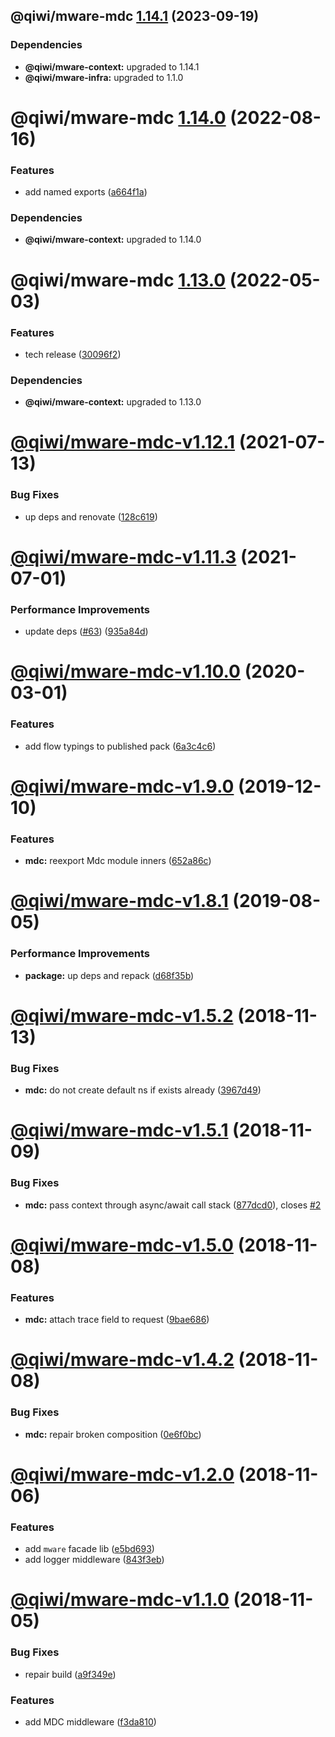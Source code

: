 ## @qiwi/mware-mdc [1.14.1](https://github.com/qiwi/mware/compare/@qiwi/mware-mdc@1.14.0...@qiwi/mware-mdc@1.14.1) (2023-09-19)





### Dependencies

* **@qiwi/mware-context:** upgraded to 1.14.1
* **@qiwi/mware-infra:** upgraded to 1.1.0

# @qiwi/mware-mdc [1.14.0](https://github.com/qiwi/mware/compare/@qiwi/mware-mdc@1.13.0...@qiwi/mware-mdc@1.14.0) (2022-08-16)


### Features

* add named exports ([a664f1a](https://github.com/qiwi/mware/commit/a664f1a128541893d9107dd23965b65318e043dc))





### Dependencies

* **@qiwi/mware-context:** upgraded to 1.14.0

# @qiwi/mware-mdc [1.13.0](https://github.com/qiwi/mware/compare/@qiwi/mware-mdc@1.12.1...@qiwi/mware-mdc@1.13.0) (2022-05-03)


### Features

* tech release ([30096f2](https://github.com/qiwi/mware/commit/30096f294a85a599d1910b017c84b99803965f98))





### Dependencies

* **@qiwi/mware-context:** upgraded to 1.13.0

# [@qiwi/mware-mdc-v1.12.1](https://github.com/qiwi/mware/compare/v1.12.0...v1.12.1) (2021-07-13)


### Bug Fixes

* up deps and renovate ([128c619](https://github.com/qiwi/mware/commit/128c619c4ec9c7bb46524de351379329a3992f95))

# [@qiwi/mware-mdc-v1.11.3](https://github.com/qiwi/mware/compare/v1.11.2...v1.11.3) (2021-07-01)


### Performance Improvements

* update deps ([#63](https://github.com/qiwi/mware/issues/63)) ([935a84d](https://github.com/qiwi/mware/commit/935a84db3c8c74e6fec08f2332c544c6ce362995))

# [@qiwi/mware-mdc-v1.10.0](https://github.com/qiwi/mware/compare/v1.9.0...v1.10.0) (2020-03-01)


### Features

* add flow typings to published pack ([6a3c4c6](https://github.com/qiwi/mware/commit/6a3c4c65400d0673dda1daa173df60436525e75f))

# [@qiwi/mware-mdc-v1.9.0](https://github.com/qiwi/mware/compare/v1.8.1...v1.9.0) (2019-12-10)


### Features

* **mdc:** reexport Mdc module inners ([652a86c](https://github.com/qiwi/mware/commit/652a86c6902e29cf508458d807086542dad7d182))

# [@qiwi/mware-mdc-v1.8.1](https://github.com/qiwi/mware/compare/v1.8.0...v1.8.1) (2019-08-05)


### Performance Improvements

* **package:** up deps and repack ([d68f35b](https://github.com/qiwi/mware/commit/d68f35b))

# [@qiwi/mware-mdc-v1.5.2](https://github.com/qiwi/mware/compare/v1.5.1...v1.5.2) (2018-11-13)


### Bug Fixes

* **mdc:**  do not create default ns if exists already ([3967d49](https://github.com/qiwi/mware/commit/3967d49))

# [@qiwi/mware-mdc-v1.5.1](https://github.com/qiwi/mware/compare/v1.5.0...v1.5.1) (2018-11-09)


### Bug Fixes

* **mdc:** pass context through async/await call stack ([877dcd0](https://github.com/qiwi/mware/commit/877dcd0)), closes [#2](https://github.com/qiwi/mware/issues/2)

# [@qiwi/mware-mdc-v1.5.0](https://github.com/qiwi/mware/compare/v1.4.2...v1.5.0) (2018-11-08)


### Features

* **mdc:** attach trace field to request ([9bae686](https://github.com/qiwi/mware/commit/9bae686))

# [@qiwi/mware-mdc-v1.4.2](https://github.com/qiwi/mware/compare/v1.4.1...v1.4.2) (2018-11-08)


### Bug Fixes

* **mdc:** repair broken composition ([0e6f0bc](https://github.com/qiwi/mware/commit/0e6f0bc))

# [@qiwi/mware-mdc-v1.2.0](https://github.com/qiwi/mware/compare/v1.1.0...v1.2.0) (2018-11-06)


### Features

* add `mware` facade lib ([e5bd693](https://github.com/qiwi/mware/commit/e5bd693))
* add logger middleware ([843f3eb](https://github.com/qiwi/mware/commit/843f3eb))

# [@qiwi/mware-mdc-v1.1.0](https://github.com/qiwi/mware/compare/v1.0.0...v1.1.0) (2018-11-05)


### Bug Fixes

* repair build ([a9f349e](https://github.com/qiwi/mware/commit/a9f349e))


### Features

* add MDC middleware ([f3da810](https://github.com/qiwi/mware/commit/f3da810))

